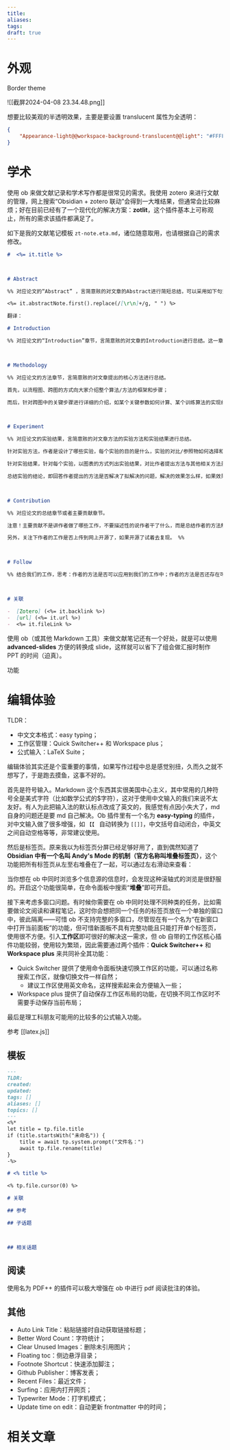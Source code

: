 ```yaml
---
title: 
aliases: 
tags: 
draft: true
---
```

# 外观

Border theme

![[截屏2024-04-08 23.34.48.png]]

想要比较美观的半透明效果，主要是要设置 translucent 属性为全透明：

```json
{
	"Appearance-light@@workspace-background-translucent@@light": "#FFFFFF00"
}
```

# 学术

使用 ob 来做文献记录和学术写作都是很常见的需求。我使用 zotero 来进行文献的管理，网上搜索“Obsidian + zotero 联动”会得到一大堆结果，但通常会比较麻烦；好在目前已经有了一个现代化的解决方案：**zotlit**，这个插件基本上可称观止，所有的需求该插件都满足了。

如下是我的文献笔记模板 `zt-note.eta.md`，诸位随意取用，也请根据自己的需求修改。

```markdown
#  <%= it.title %>



# Abstract

%% 对应论文的“Abstract” ，言简意赅的对文章的Abstract进行简短总结，可以采用如下句式：针对什么问题，采用什么方法，达到了什么效果。 %%

<%= it.abstractNote.first().replace(/[\r\n]+/g, " ") %>

翻译：

# Introduction

%% 对应论文的“Introduction”章节，言简意赅的对文章的Introduction进行总结。这一章节作者一般会列出相关的参考文献，描述要解决问题是如何提出的，近年来学者们针对这个问题提出了哪些方法，这些方法各有什么优缺点，本文主要是将针对哪些还没有解决好的方面展开研究。 %%



# Methodology

%% 对应论文的方法章节，言简意赅的对文章提出的核心方法进行总结。

首先，以流程图、跨图的方式向大家介绍整个算法/方法的框架和步骤；

而后，针对跨图中的关键步骤进行详细的介绍，如某个关键参数如何计算、某个训练算法的实现细节，这里需要精读论文，尽量做到搞懂； %%



# Experiment

%% 对应论文的实验结果，言简意赅的对文章方法的实验方法和实验结果进行总结。

针对实验方法，作者是设计了哪些实验，每个实验的目的是什么，实验的对比/参照物如何选择和设计；

针对实验结果，针对每个实验，以图表的方式列出实验结果，对比作者提出方法与其他相关方法差异；

总结实验的结论，即回答作者提出的方法是否解决了拟解决的问题，解决的效果怎么样，如果效果不达预期，作者是如何分析原因的。 %%



# Contribution

%% 对应论文的总结章节或者主要贡献章节。

注意！主要贡献不是讲作者做了哪些工作，不要描述性的说作者干了什么，而是总结作者的方法解决了哪些前人没有解决好的问题或者没有搞清楚的原理。

另外，关注下作者的工作是否上传到网上开源了，如果开源了试着去复现。 %%



# Follow

%% 结合我们的工作，思考：作者的方法是否可以应用到我们的工作中；作者的方法是否还存在可以改进之处。 %%



# 关联

-  [Zotero] (<%= it.backlink %>) 
-  [url] (<%= it.url %>)
-  <%= it.fileLink %>
```

使用 ob（或其他 Markdown 工具）来做文献笔记还有一个好处，就是可以使用 **advanced-slides** 方便的转换成 slide，这样就可以省下了组会做汇报时制作 PPT 的时间（迫真）。

功能


# 编辑体验

TLDR：

- 中文文本格式：easy typing；
- 工作区管理：Quick Switcher++ 和 Workspace plus；
- 公式输入：LaTeX Suite；

编辑体验其实还是个蛮重要的事情，如果写作过程中总是感觉别扭，久而久之就不想写了，于是跑去摸鱼，这事不好的。

首先是符号输入。Markdown 这个东西其实很美国中心主义，其中常用的几种符号全是美式字符（比如数学公式的\$字符），这对于使用中文输入的我们来说不太友好。有人为此把输入法的默认标点改成了英文的，我感觉有点因小失大了，md 自身的问题还是要 md 自己解决。Ob 插件里有一个名为 **easy-typing** 的插件，对中文输入做了很多增强，如 `【【 ` 自动转换为 `[[]]`，中文括号自动闭合，中英文之间自动空格等等，非常建议使用。

然后是标签页。原来我以为标签页分屏已经足够好用了，直到偶然知道了 **Obsidian 中有一个名叫 Andy's Mode 的机制（官方名称叫堆叠标签页）**，这个功能把所有标签页从左至右堆叠在了一起，可以通过左右滑动来查看：

当你想在 ob 中同时浏览多个信息源的信息时，会发现这种滚轴式的浏览是很舒服的。开启这个功能很简单，在命令面板中搜索“**堆叠**”即可开启。

接下来考虑多窗口问题。有时候你需要在 ob 中同时处理不同种类的任务，比如需要做论文阅读和课程笔记，这时你会想把同一个任务的标签页放在一个单独的窗口中，彼此隔离——可惜 ob 不支持完整的多窗口，尽管现在有一个名为“在新窗口中打开当前面板”的功能，但可惜新面板不具有完整功能且只能打开单个标签页，使用很不方便。引入**工作区**即可很好的解决这一需求，但 ob 自带的工作区核心插件功能较弱，使用较为繁琐，因此需要通过两个插件：**Quick Switcher++** 和 **Workspace plus** 来共同补全其功能：

- Quick Switcher 提供了使用命令面板快速切换工作区的功能，可以通过名称搜索工作区，就像切换文件一样自然；
	- 建议工作区使用英文命名，这样搜索起来会方便输入一些；
- Workspace plus 提供了自动保存工作区布局的功能，在切换不同工作区时不需要手动保存当前布局；

最后是理工科朋友可能用的比较多的公式输入功能。

参考 [[latex.js]]

## 模板

````markdown
---
TLDR: 
created:
updated:
tags: []
aliases: []
topics: []
---
<%* 
let title = tp.file.title
if (title.startsWith("未命名")) {
	title = await tp.system.prompt("文件名：")
	await tp.file.rename(title)
}
-%>

# <% title %>

<% tp.file.cursor(0) %>

# 关联

## 参考

## 子话题



## 相关话题

````

## 阅读

使用名为 PDF++ 的插件可以极大增强在 ob 中进行 pdf 阅读批注的体验。

## 其他

- Auto Link Title：粘贴链接时自动获取链接标题；
- Better Word Count：字符统计；
- Clear Unused Images：删除未引用图片；
- Floating toc：侧边悬浮目录；
- Footnote Shortcut：快速添加脚注；
- Github Publisher：博客发表；
- Recent Files：最近文件；
- Surfing：应用内打开网页；
- Typewriter Mode：打字机模式；
- Update time on edit：自动更新 frontmatter 中的时间；

# 相关文章

